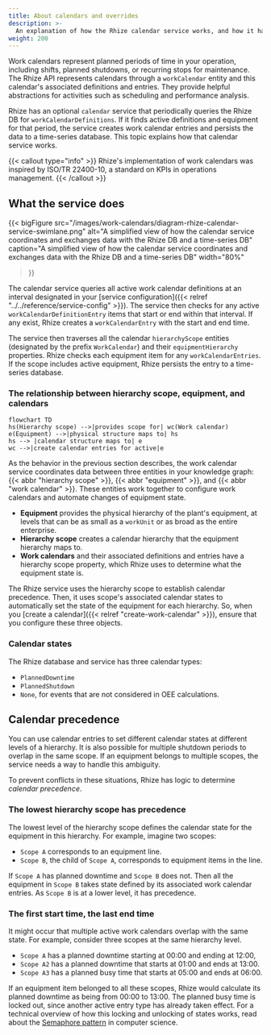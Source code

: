 ```yaml
---
title: About calendars and overrides
description: >-
  An explanation of how the Rhize calendar service works, and how it handles planned shutdowns across hierarchies.
weight: 200
---
```


Work calendars represent planned periods of time in your operation,
including shifts, planned shutdowns, or recurring stops for maintenance.
The Rhize API represents calendars through a `workCalendar` entity and this calendar's associated definitions and entries.
They provide helpful abstractions for activities such as scheduling and performance analysis.

Rhize has an optional `calendar` service that periodically queries the Rhize DB for `workCalendarDefinitions`.
If it finds active definitions and equipment for that period, the service creates work calendar entries and persists the data to a time-series database.
This topic explains how that calendar service works.

{{< callout type="info" >}}
Rhize's implementation of work calendars was inspired by ISO/TR
22400-10, a standard on KPIs in operations management. 
{{< /callout >}}
 
## What the service does

{{< bigFigure
src="/images/work-calendars/diagram-rhize-calendar-service-swimlane.png"
alt="A simplified view of how the calendar service coordinates and exchanges data with the Rhize DB and a time-series DB"
caption="A simplified view of how the calendar service coordinates and exchanges data with the Rhize DB and a time-series DB"
width="80%"
>}}


The calendar service queries all active work calendar definitions at an interval designated in your [service configuration]({{< relref "../../reference/service-config" >}}).
The service then checks for any active `workCalendarDefinitionEntry` items that start or end within that interval.
If any exist, Rhize creates a `workCalendarEntry` with the start and end time.

The service then traverses all the calendar `hierarchyScope` entities (designated by the prefix `WorkCalendar`) and their `equipmentHierarchy` properties.
Rhize checks each equipment item for any `workCalendarEntries`.
If the scope includes active equipment, Rhize persists the entry to a time-series database.

### The relationship between hierarchy scope, equipment, and calendars

```mermaid
flowchart TD
hs(Hierarchy scope) -->|provides scope for| wc(Work calendar)
e(Equipment) -->|physical structure maps to| hs
hs --> |calendar structure maps to| e
wc -->|create calendar entries for active|e
```

As the behavior in the previous section describes, the work calendar service coordinates data between 
three entities in your knowledge graph: {{< abbr "hierarchy scope" >}}, {{< abbr "equipment" >}}, and {{< abbr "work calendar" >}}.
These entities work together to configure work calendars and automate changes of equipment state.

- **Equipment** provides the physical hierarchy of the plant's equipment, at levels that can be as small as a `workUnit` or as broad as the entire enterprise.
- **Hierarchy scope** creates a calendar hierarchy that the equipment hierarchy maps to.
- **Work calendars** and their associated definitions and entries have a hierarchy scope property, which Rhize uses to determine what the equipment state is.


The Rhize service uses the hierarchy scope to establish calendar precedence.
Then, it uses scope's associated calendar states to automatically set the state of the equipment for each hierarchy.
So, when you [create a calendar]({{< relref "create-work-calendar" >}}), ensure that you configure these three objects.
  
  

### Calendar states

The Rhize database and service has three calendar types:

- `PlannedDowntime`
- `PlannedShutdown`
- `None`, for events that are not considered in OEE calculations.

## Calendar precedence

You can use calendar entries to set different calendar states at different levels of a hierarchy.
It is also possible for multiple shutdown periods to overlap in the same scope.
If an equipment belongs to multiple scopes, the service needs a way to handle this ambiguity.

To prevent conflicts in these situations, Rhize has logic to determine _calendar precedence_.

### The lowest hierarchy scope has precedence

The lowest level of the hierarchy scope defines the calendar state for the equipment in this hierarchy.
For example, imagine two scopes:
- `Scope A` corresponds to an equipment line.
- `Scope B`, the child of `Scope A`, corresponds to equipment items in the line.

If `Scope A` has planned downtime and `Scope B` does not. Then all the equipment in `Scope B` takes state defined by its associated work calendar entries. As `Scope B` is at a lower level, it has precedence.

<!---

{{< bigFigure
src="/images/work-calendars/diagram-rhize-calendar-precedence.png"
alt="Example of precedence calculation"
width="80%"
>}}
 -->

### The first start time, the last end time


It might occur that multiple active work calendars overlap with the same state.
For example, consider three scopes at the same hierarchy level.
- `Scope A` has a planned downtime starting at 00:00 and ending at 12:00,
- `Scope A2` has a planned downtime that starts at 01:00 and ends at 13:00.
- `Scope A3` has a planned busy time that starts at 05:00 and ends at 06:00.

If an equipment item belonged to all these scopes, Rhize would calculate its planned downtime as being from 00:00 to 13:00.
The planned busy time is locked out, since another active entry type has already taken effect.
For a technical overview of how this locking and unlocking of states works, read about the [Semaphore pattern](https://en.wikipedia.org/wiki/Semaphore_(programming)) in computer science.


